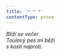 ```yaml
---
title: '* * *'
contentType: prose
---
```


_Blíží se večer.  
Toulavý pes mi běží  
s kostí naproti._
